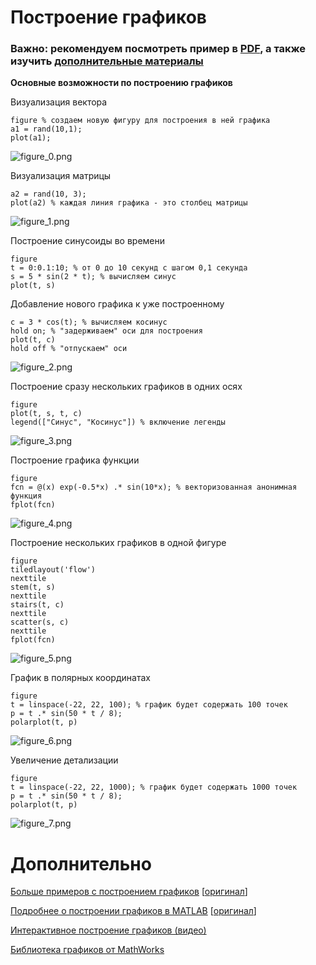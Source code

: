 # Построение графиков

### Важно: рекомендуем посмотреть пример в [PDF](basic_plot.pdf), а также изучить [дополнительные материалы](#дополнительно)

**Основные возможности по построению графиков**

Визуализация вектора

```matlab:Code
figure % создаем новую фигуру для построения в ней графика
a1 = rand(10,1);
plot(a1);
```

![figure_0.png](README_images/figure_0.png)

Визуализация матрицы

```matlab:Code
a2 = rand(10, 3);
plot(a2) % каждая линия графика - это столбец матрицы
```

![figure_1.png](README_images/figure_1.png)

Построение синусоиды во времени

```matlab:Code
figure
t = 0:0.1:10; % от 0 до 10 секунд с шагом 0,1 секунда
s = 5 * sin(2 * t); % вычисляем синус
plot(t, s)
```

Добавление нового графика к уже построенному

```matlab:Code
c = 3 * cos(t); % вычисляем косинус
hold on; % "задерживаем" оси для построения
plot(t, c)
hold off % "отпускаем" оси
```

![figure_2.png](README_images/figure_2.png)

Построение сразу нескольких графиков в одних осях

```matlab:Code
figure
plot(t, s, t, c)
legend(["Синус", "Косинус"]) % включение легенды
```

![figure_3.png](README_images/figure_3.png)

Построение графика функции

```matlab:Code
figure
fcn = @(x) exp(-0.5*x) .* sin(10*x); % векторизованная анонимная функция
fplot(fcn)
```

![figure_4.png](README_images/figure_4.png)

Построение нескольких графиков в одной фигуре

```matlab:Code
figure
tiledlayout('flow')
nexttile
stem(t, s)
nexttile
stairs(t, c)
nexttile
scatter(s, c)
nexttile
fplot(fcn)
```

![figure_5.png](README_images/figure_5.png)

График в полярных координатах

```matlab:Code
figure
t = linspace(-22, 22, 100); % график будет содержать 100 точек
p = t .* sin(50 * t / 8);
polarplot(t, p)
```

![figure_6.png](README_images/figure_6.png)

Увеличение детализации

```matlab:Code
figure
t = linspace(-22, 22, 1000); % график будет содержать 1000 точек
p = t .* sin(50 * t / 8);
polarplot(t, p)
```

![figure_7.png](README_images/figure_7.png)

# Дополнительно

[Больше примеров с построением графиков](https://docs.exponenta.ru/matlab/examples.html?category=graphics#graphics) [[оригинал](https://www.mathworks.com/help/matlab/examples.html?category=graphics)]

[Подробнее о построении графиков в MATLAB](https://docs.exponenta.ru/matlab/graphics.html) [[оригинал](https://www.mathworks.com/help/matlab/graphics.html)]

[Интерактивное построение графиков (видео)](https://youtu.be/J_hGJ7wYCr4)

[Библиотека графиков от MathWorks](https://www.mathworks.com/products/matlab/plot-gallery.html)